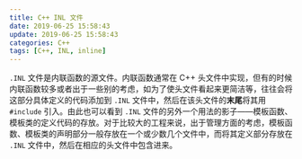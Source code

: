 ```yaml
---
title: C++ INL 文件
date: 2019-06-25 15:58:43
update: 2019-06-25 15:58:43
categories: C++
tags: [C++, INL, inline]
---
```


`.INL` 文件是内联函数的源文件。内联函数通常在 C++ 头文件中实现，但有的时候内联函数较多或者出于一些别的考虑，如为了使头文件看起来更简洁等，往往会将这部分具体定义的代码添加到 `.INL` 文件中，然后在该头文件的**末尾**将其用 `#include` 引入。由此也可以看到 `.INL` 文件的另外一个用法的影子——模板函数、模板类的定义代码的存放。对于比较大的工程来说，出于管理方面的考虑，模板函数、模板类的声明部分一般存放在一个或少数几个文件中，而将其定义部分存放在 `.INL` 文件中，然后在相应的头文件中包含进来。